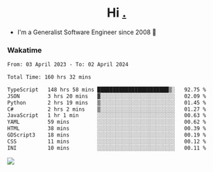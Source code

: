 <h1 align="center">Hi <a href="https://www.hackerrank.com/erasmosaraujo">.</a></h1>
 
- I'm a Generalist Software Engineer  since 2008 🚀
<!--  
<p align="left">
  <a href="https://github.com/erasmosoares/github-readme-stats">
    <img
      align="center"
      src="https://github-readme-stats.vercel.app/api/top-langs/?username=erasmosoares&theme=radical&layout=compact"
    />
  </a>
  <a href="https://github.com/erasmosoares/github-readme-stats">
    [![Harlok's WakaTime stats](https://github-readme-stats.vercel.app/api/wakatime?username=ffflabs)](https://github.com/anuraghazra/github-readme-stats)
  </a>
</p>

<!--
 ### Repo 
 
<p align="left">
 <a href="https://github.com/erasmosoares/github-readme-stats">
    <img
      align="center"
      height="165"
      src="https://github-readme-stats.vercel.app/api/pin?username=erasmosoares&repo=sample-node&title_color=fff&icon_color=f9f9f9&text_color=9f9f9f&bg_color=151515"
    />
  </a>
  <a href="https://github.com/erasmosoares/github-readme-stats">
    <img
      align="center"
      height="165"
      src="https://github-readme-stats.vercel.app/api/pin?username=erasmosoares&repo=sample-node&title_color=fff&icon_color=f9f9f9&text_color=9f9f9f&bg_color=151515"
    />
  </a>
</p>
-->

 ### Wakatime 

<!--START_SECTION:waka-->

```txt
From: 03 April 2023 - To: 02 April 2024

Total Time: 160 hrs 32 mins

TypeScript   148 hrs 58 mins ███████████████████████▒░   92.75 %
JSON         3 hrs 20 mins   ▓░░░░░░░░░░░░░░░░░░░░░░░░   02.09 %
Python       2 hrs 19 mins   ▒░░░░░░░░░░░░░░░░░░░░░░░░   01.45 %
C#           2 hrs 2 mins    ▒░░░░░░░░░░░░░░░░░░░░░░░░   01.27 %
JavaScript   1 hr 1 min      ░░░░░░░░░░░░░░░░░░░░░░░░░   00.63 %
YAML         59 mins         ░░░░░░░░░░░░░░░░░░░░░░░░░   00.62 %
HTML         38 mins         ░░░░░░░░░░░░░░░░░░░░░░░░░   00.39 %
GDScript3    18 mins         ░░░░░░░░░░░░░░░░░░░░░░░░░   00.19 %
CSS          11 mins         ░░░░░░░░░░░░░░░░░░░░░░░░░   00.12 %
INI          10 mins         ░░░░░░░░░░░░░░░░░░░░░░░░░   00.11 %
```

<!--END_SECTION:waka-->

![](https://komarev.com/ghpvc/?username=erasmosoares&color=brightgreen)
